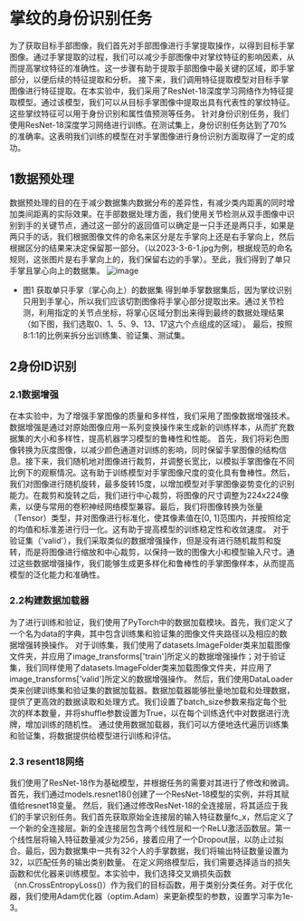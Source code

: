 # 掌纹的身份识别任务
为了获取目标手部图像，我们首先对手部图像进行手掌提取操作，以得到目标手掌图像。通过手掌提取的过程，我们可以减少手部图像中对掌纹特征的影响因素，从而提高掌纹特征的准确性。这一步骤有助于提取手部图像中最关键的区域，即手掌部分，以便后续的特征提取和分析。
接下来，我们调用特征提取模型对目标手掌图像进行特征提取。在本实验中，我们采用了ResNet-18深度学习网络作为特征提取模型。通过该模型，我们可以从目标手掌图像中提取出具有代表性的掌纹特征。这些掌纹特征可以用于身份识别和属性值预测等任务。
针对身份识别任务，我们使用ResNet-18深度学习网络进行训练。在测试集上，身份识别任务达到了70%的准确率。这表明我们训练的模型在对手掌图像进行身份识别方面取得了一定的成功。
## 1数据预处理
数据预处理的目的在于减少数据集内数据分布的差异性，有减少类内距离的同时增加类间距离的实际效果。在手部数据处理方面，我们使用关节检测从双手图像中识别到手的关键节点，通过这一部分的返回值可以确定是一只手还是两只手，如果是两只手的话，我们根据图像文件的命名来区分是左手掌向上还是右手掌向上，然后根据区分的结果来决定保留那一部分。（以2023-3-6-1.jpg为例，根据规范的命名规则，这张图片是右手掌向上的，我们保留右边的手掌）。至此，我们得到了单只手掌且掌心向上的数据集。
![image](https://github.com/zyc666hhh/-/assets/56759951/f51a24a2-0b8c-4da5-a201-56f8ee1ef10c)
* 图1 获取单只手掌（掌心向上）的数据集
得到单手掌数据集后，因为掌纹识别只用到手掌心，所以我们应该切割图像将手掌心部分提取出来。通过关节检测，利用指定的关节点坐标，将掌心区域分割出来得到最终的数据处理结果（如下图，我们选取0、1、5、9、13、17这六个点组成的区域）。
最后，按照8:1:1的比例来拆分出训练集、验证集、测试集。
## 2身份ID识别
### 2.1数据增强
在本实验中，为了增强手掌图像的质量和多样性，我们采用了图像数据增强技术。数据增强是通过对原始图像应用一系列变换操作来生成新的训练样本，从而扩充数据集的大小和多样性，提高机器学习模型的鲁棒性和性能。
首先，我们将彩色图像转换为灰度图像，以减少颜色通道对训练的影响，同时保留手掌图像的结构信息。接下来，我们随机地对图像进行裁剪，并调整长宽比，以模拟手掌图像在不同比例下的观察情况。这有助于训练模型对手掌图像尺度的变化具有鲁棒性。然后，我们对图像进行随机旋转，最多旋转15度，以增加模型对手掌图像姿势变化的识别能力。在裁剪和旋转之后，我们进行中心裁剪，将图像的尺寸调整为224x224像素，以便与常用的卷积神经网络模型兼容。最后，我们将图像转换为张量（Tensor）类型，并对图像进行标准化，使其像素值在[0, 1]范围内，并按照给定的均值和标准差进行归一化。这有助于提高模型的训练稳定性和收敛速度。
对于验证集（'valid'），我们采取类似的数据增强操作，但是没有进行随机裁剪和旋转，而是将图像进行缩放和中心裁剪，以保持一致的图像大小和模型输入尺寸。通过这些数据增强操作，我们能够生成更多样化和鲁棒性的手掌图像样本，从而提高模型的泛化能力和准确性。
### 2.2构建数据加载器
为了进行训练和验证，我们使用了PyTorch中的数据加载模块。首先，我们定义了一个名为data的字典，其中包含训练集和验证集的图像文件夹路径以及相应的数据增强转换操作。
对于训练集，我们使用了datasets.ImageFolder类来加载图像文件夹，并应用了image_transforms['train']所定义的数据增强操作；对于验证集，我们同样使用了datasets.ImageFolder类来加载图像文件夹，并应用了image_transforms['valid']所定义的数据增强操作。
然后，我们使用DataLoader类来创建训练集和验证集的数据加载器。数据加载器能够批量地加载和处理数据，提供了更高效的数据读取和处理方式。我们设置了batch_size参数来指定每个批次的样本数量，并将shuffle参数设置为True，以在每个训练迭代中对数据进行洗牌，增加训练的随机性。
通过使用数据加载器，我们可以方便地迭代遍历训练集和验证集，将数据提供给模型进行训练和评估。
### 2.3 resent18网络
我们使用了ResNet-18作为基础模型，并根据任务的需要对其进行了修改和微调。首先，我们通过models.resnet18()创建了一个ResNet-18模型的实例，并将其赋值给resnet18变量。
然后，我们通过修改ResNet-18的全连接层，将其适应于我们的手掌识别任务。我们首先获取原始全连接层的输入特征数量fc_x，然后定义了一个新的全连接层。新的全连接层包含两个线性层和一个ReLU激活函数层。第一个线性层将输入特征数量减少为256，接着应用了一个Dropout层，以防止过拟合。最后，因为数据集中一共有32个人的手掌数据，我们将输出特征数量设置为32，以匹配任务的输出类别数量。
在定义网络模型后，我们需要选择适当的损失函数和优化器来训练模型。本实验中，我们选择交叉熵损失函数（nn.CrossEntropyLoss()）作为我们的目标函数，用于类别分类任务。对于优化器，我们使用Adam优化器（optim.Adam）来更新模型的参数，设置学习率为1e-3。
